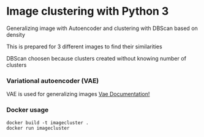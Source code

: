 # Image clustering with Python 3

Generalizing image with Autoencoder and clustering with DBScan based on density

This is prepared for 3 different images to find their similarities

DBScan choosen because clusters created without knowing number of clusters

### Variational autoencoder (VAE)

VAE is used for generalizing images 
[Vae Documentation!](https://blog.keras.io/building-autoencoders-in-keras.html)

### Docker usage
```
docker build -t imagecluster .
docker run imagecluster
```
